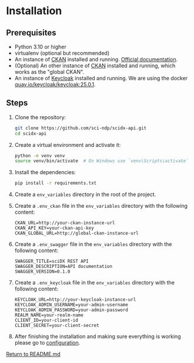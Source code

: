 # Installation

## Prerequisites

- Python 3.10 or higher
- virtualenv (optional but recommended)
- An instance of [CKAN](https://github.com/ckan/ckan-docker.git) installed and running. [Official documentation](https://docs.ckan.org/en/2.10/maintaining/installing/index.html).
- (Optional) An other instance of [CKAN](https://github.com/ckan/ckan-docker.git) installed and running, which works as the "global CKAN".
- An instance of [Keycloak](https://www.keycloak.org/) installed and running. We are using the docker [quay.io/keycloak/keycloak:25.0.1](https://www.keycloak.org/getting-started/getting-started-docker).

## Steps

1. Clone the repository:
    ```bash
    git clone https://github.com/sci-ndp/scidx-api.git
    cd scidx-api
    ```

2. Create a virtual environment and activate it:
    ```bash
    python -m venv venv
    source venv/bin/activate  # On Windows use `venv\Scripts\activate`
    ```

3. Install the dependencies:
    ```bash
    pip install -r requirements.txt
    ```

4. Create a `env_variables` directory in the root of the project.

5. Create a `.env_ckan` file in the `env_variables` directory with the following content:
    ```env
    CKAN_URL=http://your-ckan-instance-url
    CKAN_API_KEY=your-ckan-api-key
    CKAN_GLOBAL_URL=http://global-ckan-instance-url
    ```

6. Create a `.env_swagger` file in the `env_variables` directory with the following content:
    ```env
    SWAGGER_TITLE=sciDX REST API
    SWAGGER_DESCRIPTION=API documentation
    SWAGGER_VERSION=0.1.0
    ```

7. Create a `.env_keycloak` file in the `env_variables` directory with the following content:
    ```env
    KEYCLOAK_URL=http://your-keycloak-instance-url
    KEYCLOAK_ADMIN_USERNAME=your-admin-username
    KEYCLOAK_ADMIN_PASSWORD=your-admin-password
    REALM_NAME=your-realm-name
    CLIENT_ID=your-client-id
    CLIENT_SECRET=your-client-secret

    ```

8. After finishing the installation and making sure everything is working please go to [configuration](../docs/configuration.md).

[Return to README.md](../README.md)